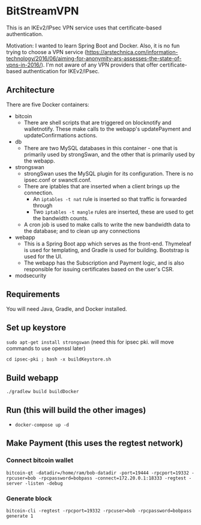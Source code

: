 # BitStreamVPN

This is an IKEv2/IPsec VPN service uses that certificate-based authentication.

Motivation: I wanted to learn Spring Boot and Docker. Also, it is no fun trying to choose a VPN service (https://arstechnica.com/information-technology/2016/06/aiming-for-anonymity-ars-assesses-the-state-of-vpns-in-2016/). I'm not aware of any VPN providers that offer certificate-based authentication for IKEv2/IPsec.

## Architecture
There are five Docker containers:
- bitcoin
    - There are shell scripts that are triggered on blocknotify and walletnotify. These make calls to the webapp's updatePayment and updateConfirmations actions.
- db
    - There are two MySQL databases in this container - one that is primarily used by strongSwan, and the other that is primarily used by the webapp.
- strongswan
    - strongSwan uses the MySQL plugin for its configuration. There is no ipsec.conf or swanctl.conf.
    - There are iptables that are inserted when a client brings up the connection. 
        - An `iptables -t nat` rule is inserted so that traffic is forwarded through
        - Two `iptables -t mangle` rules are inserted, these are used to get the bandwidth counts.
    - A cron job is used to make calls to write the new bandwidth data to the database; and to clean up any connections
- webapp
    - This is a Spring Boot app which serves as the front-end. Thymeleaf is used for templating, and Gradle is used for building. Bootstrap is used for the UI.
    - The webapp has the Subscription and Payment logic, and is also responsible for issuing certificates based on the user's CSR.
- modsecurity

## Requirements
You will need Java, Gradle, and Docker installed.

## Set up keystore
`sudo apt-get install strongswan` (need this for ipsec pki. will move commands to use openssl later)

`cd ipsec-pki ; bash -x buildKeystore.sh`    

## Build webapp
`./gradlew build buildDocker`

## Run (this will build the other images)
- `docker-compose up -d`

## Make Payment (this uses the regtest network)

### Connect bitcoin wallet
`bitcoin-qt -datadir=/home/ram/bob-datadir -port=19444 -rpcport=19332 -rpcuser=bob -rpcpassword=bobpass -connect=172.20.0.1:18333 -regtest -server -listen -debug`

### Generate block
`bitcoin-cli -regtest -rpcport=19332 -rpcuser=bob -rpcpassword=bobpass generate 1`
